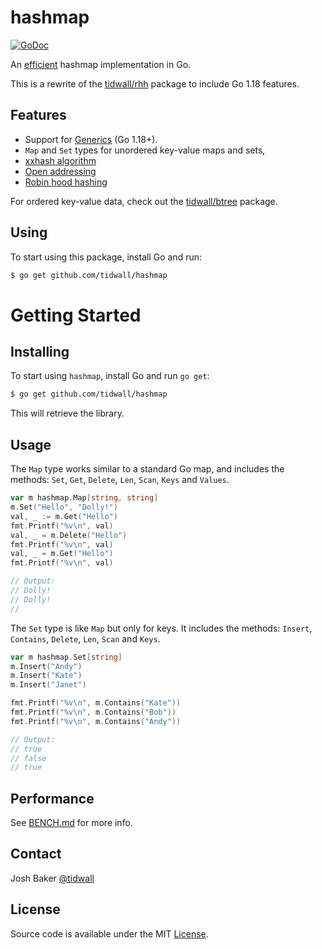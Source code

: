 # hashmap

[![GoDoc](https://img.shields.io/badge/api-reference-blue.svg?style=flat-square)](https://godoc.org/github.com/tidwall/hashmap)

An [efficient](BENCH.md) hashmap implementation in Go.

This is a rewrite of the [tidwall/rhh](https://github.com/tidwall/rhh) package to include Go 1.18 features.

## Features

- Support for [Generics](#generics) (Go 1.18+).
- `Map` and `Set` types for unordered key-value maps and sets,
- [xxhash algorithm](http://www.xxhash.com)
- [Open addressing](https://en.wikipedia.org/wiki/Hash_table#Open_addressing)
- [Robin hood hashing](https://en.wikipedia.org/wiki/Hash_table#Robin_Hood_hashing)

For ordered key-value data, check out the [tidwall/btree](https://github.com/tidwall/btree) package.

## Using

To start using this package, install Go and run:

```sh
$ go get github.com/tidwall/hashmap
```

# Getting Started

## Installing

To start using `hashmap`, install Go and run `go get`:

```sh
$ go get github.com/tidwall/hashmap
```

This will retrieve the library.

## Usage

The `Map` type works similar to a standard Go map, and includes the methods:
`Set`, `Get`, `Delete`, `Len`, `Scan`, `Keys` and `Values`.

```go
var m hashmap.Map[string, string]
m.Set("Hello", "Dolly!")
val, _ := m.Get("Hello")
fmt.Printf("%v\n", val)
val, _ = m.Delete("Hello")
fmt.Printf("%v\n", val)
val, _ = m.Get("Hello")
fmt.Printf("%v\n", val)

// Output:
// Dolly!
// Dolly!
//
```

The `Set` type is like `Map` but only for keys.
It includes the methods: `Insert`, `Contains`, `Delete`, `Len`, `Scan` and `Keys`.

```go
var m hashmap.Set[string]
m.Insert("Andy")
m.Insert("Kate")
m.Insert("Janet")

fmt.Printf("%v\n", m.Contains("Kate"))
fmt.Printf("%v\n", m.Contains("Bob"))
fmt.Printf("%v\n", m.Contains("Andy"))

// Output:
// true
// false
// true
```

## Performance

See [BENCH.md](BENCH.md) for more info.

## Contact

Josh Baker [@tidwall](http://twitter.com/tidwall)

## License

Source code is available under the MIT [License](/LICENSE).
